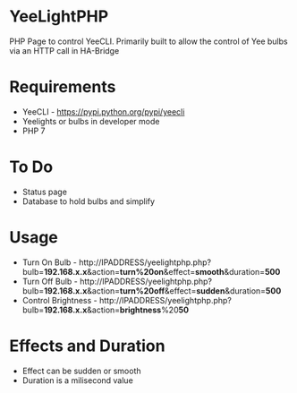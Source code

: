 # YeeLightPHP
PHP Page to control YeeCLI.
Primarily built to allow the control of Yee bulbs via an HTTP call in HA-Bridge

# Requirements

* YeeCLI - https://pypi.python.org/pypi/yeecli
* Yeelights or bulbs in developer mode
* PHP 7

# To Do 
* Status page
* Database to hold bulbs and simplify 

# Usage

* Turn On Bulb - http://IPADDRESS/yeelightphp.php?bulb=**192.168.x.x**&action=**turn%20on**&effect=**smooth**&duration=**500**
* Turn Off Bulb - http://IPADDRESS/yeelightphp.php?bulb=**192.168.x.x**&action=**turn%20off**&effect=**sudden**&duration=**500**
* Control Brightness - http://IPADDRESS/yeelightphp.php?bulb=**192.168.x.x**&action=**brightness**%20**50**

# Effects and Duration

* Effect can be sudden or smooth
* Duration is a milisecond value
